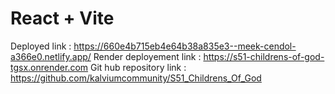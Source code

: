 # React + Vite

Deployed link : https://660e4b715eb4e64b38a835e3--meek-cendol-a366e0.netlify.app/
Render deployement link : https://s51-childrens-of-god-tgsx.onrender.com
Git hub repository link : https://github.com/kalviumcommunity/S51_Childrens_Of_God